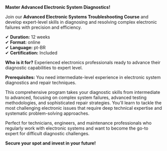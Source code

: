 **Master Advanced Electronic System Diagnostics!**

Join our **Advanced Electronic Systems Troubleshooting Course** and develop expert-level skills in diagnosing and resolving complex electronic failures with precision and efficiency.

✔ **Duration:** 12 weeks  
✔ **Format:** online  
✔ **Language:** pt-BR  
✔ **Certification:** Included

**Who is it for?** Experienced electronics professionals ready to advance their diagnostic capabilities to expert level.

**Prerequisites:**
You need intermediate-level experience in electronic system diagnostics and repair techniques.

This comprehensive program takes your diagnostic skills from intermediate to advanced, focusing on complex system failures, advanced testing methodologies, and sophisticated repair strategies. You'll learn to tackle the most challenging electronic issues that require deep technical expertise and systematic problem-solving approaches.

Perfect for technicians, engineers, and maintenance professionals who regularly work with electronic systems and want to become the go-to expert for difficult diagnostic challenges.

**Secure your spot and invest in your future!**